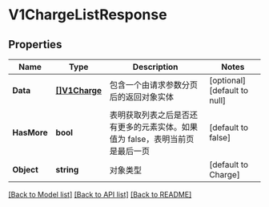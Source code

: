 # V1ChargeListResponse

## Properties
Name | Type | Description | Notes
------------ | ------------- | ------------- | -------------
**Data** | [**[]V1Charge**](v1Charge.md) | 包含一个由请求参数分页后的返回对象实体 | [optional] [default to null]
**HasMore** | **bool** | 表明获取列表之后是否还有更多的元素实体。如果值为 false，表明当前页是最后一页 | [default to false]
**Object** | **string** | 对象类型 | [default to Charge]

[[Back to Model list]](../README.md#documentation-for-models) [[Back to API list]](../README.md#documentation-for-api-endpoints) [[Back to README]](../README.md)


